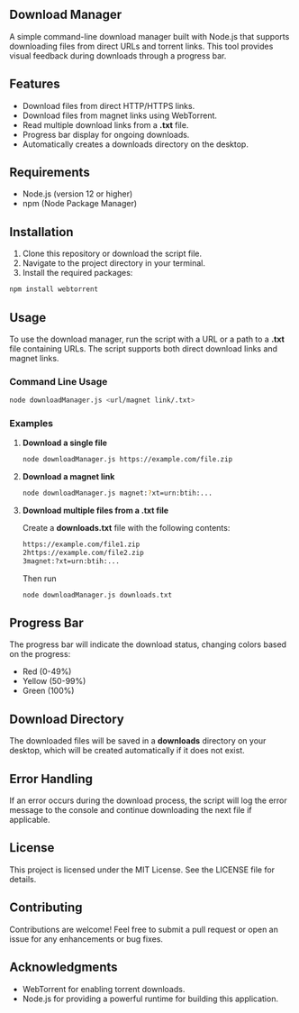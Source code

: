 ## **Download Manager**

A simple command-line download manager built with Node.js that supports downloading files from direct URLs and torrent links. This tool provides visual feedback during downloads through a progress bar.

## **Features**

*   Download files from direct HTTP/HTTPS links.
*   Download files from magnet links using WebTorrent.
*   Read multiple download links from a **.txt** file.
*   Progress bar display for ongoing downloads.
*   Automatically creates a downloads directory on the desktop.

## **Requirements**

*   Node.js (version 12 or higher)
*   npm (Node Package Manager)

## **Installation**

1.  Clone this repository or download the script file.
2.  Navigate to the project directory in your terminal.
3.  Install the required packages:

```bash
npm install webtorrent
```

## **Usage**

To use the download manager, run the script with a URL or a path to a **.txt** file containing URLs. The script supports both direct download links and magnet links.

### **Command Line Usage**

```bash
node downloadManager.js <url/magnet link/.txt>
```

### **Examples**

1.  **Download a single file**
    
    ```bash
    node downloadManager.js https://example.com/file.zip
    ```
    
2.  **Download a magnet link**
    
    ```bash
    node downloadManager.js magnet:?xt=urn:btih:...
    ```
    
3.  **Download multiple files from a .txt file**
    
    Create a **downloads.txt** file with the following contents:
    
    ```bash
    https://example.com/file1.zip
    2https://example.com/file2.zip
    3magnet:?xt=urn:btih:...
    ```
    
    Then run
    
    ```bash
    node downloadManager.js downloads.txt
    ```

## **Progress Bar**

The progress bar will indicate the download status, changing colors based on the progress:

*   Red (0-49%)
*   Yellow (50-99%)
*   Green (100%)

## **Download Directory**

The downloaded files will be saved in a **downloads** directory on your desktop, which will be created automatically if it does not exist.

## **Error Handling**

If an error occurs during the download process, the script will log the error message to the console and continue downloading the next file if applicable.

## **License**

This project is licensed under the MIT License. See the LICENSE file for details.

## **Contributing**

Contributions are welcome! Feel free to submit a pull request or open an issue for any enhancements or bug fixes.

## **Acknowledgments**

*   WebTorrent for enabling torrent downloads.
*   Node.js for providing a powerful runtime for building this application.
